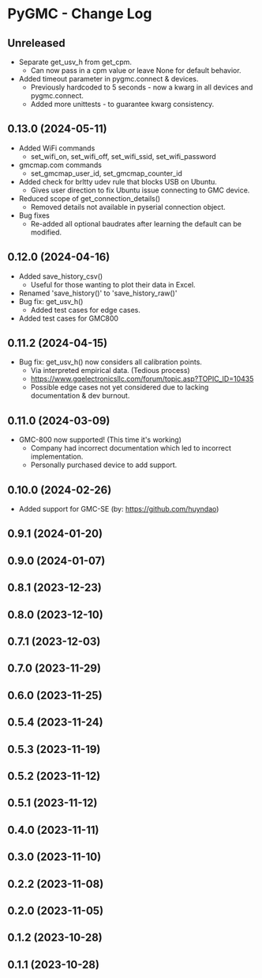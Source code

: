 # PyGMC - Change Log

## Unreleased
- Separate get_usv_h from get_cpm.
  - Can now pass in a cpm value or leave None for default behavior.
- Added timeout parameter in pygmc.connect & devices.
  - Previously hardcoded to 5 seconds - now a kwarg in all devices and pygmc.connect.
  - Added more unittests - to guarantee kwarg consistency.

## 0.13.0 (2024-05-11)
- Added WiFi commands
  - set_wifi_on, set_wifi_off, set_wifi_ssid, set_wifi_password
- gmcmap.com commands
  - set_gmcmap_user_id, set_gmcmap_counter_id
- Added check for brltty udev rule that blocks USB on Ubuntu.
  - Gives user direction to fix Ubuntu issue connecting to GMC device.
- Reduced scope of get_connection_details()
  - Removed details not available in pyserial connection object.
- Bug fixes
  - Re-added all optional baudrates after learning the default can be modified.

## 0.12.0 (2024-04-16)
- Added save_history_csv()
  - Useful for those wanting to plot their data in Excel. 
- Renamed 'save_history()' to 'save_history_raw()'
- Bug fix: get_usv_h()
  - Added test cases for edge cases.
- Added test cases for GMC800

## 0.11.2 (2024-04-15)
- Bug fix: get_usv_h() now considers all calibration points.
  - Via interpreted empirical data. (Tedious process)
  - https://www.gqelectronicsllc.com/forum/topic.asp?TOPIC_ID=10435
  - Possible edge cases not yet considered due to lacking documentation & dev burnout.

## 0.11.0 (2024-03-09)
- GMC-800 now supported! (This time it's working)
  - Company had incorrect documentation which led to incorrect implementation.
  - Personally purchased device to add support.

## 0.10.0 (2024-02-26)
- Added support for GMC-SE (by: https://github.com/huyndao)

## 0.9.1 (2024-01-20)

## 0.9.0 (2024-01-07)

## 0.8.1 (2023-12-23)

## 0.8.0 (2023-12-10)

## 0.7.1 (2023-12-03)

## 0.7.0 (2023-11-29)

## 0.6.0 (2023-11-25)

## 0.5.4 (2023-11-24)

## 0.5.3 (2023-11-19)

## 0.5.2 (2023-11-12)

## 0.5.1 (2023-11-12)

## 0.4.0 (2023-11-11)

## 0.3.0 (2023-11-10)

## 0.2.2 (2023-11-08)

## 0.2.0 (2023-11-05)

## 0.1.2 (2023-10-28)

## 0.1.1 (2023-10-28)
